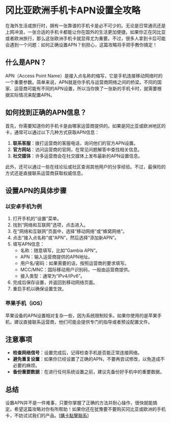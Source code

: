 # 冈比亚欧洲手机卡APN设置全攻略

在海外生活或旅行时，拥有一张靠谱的手机卡是必不可少的。无论是日常通讯还是上网冲浪，一张合适的手机卡都能让你在国外的生活更加便捷。如果你正在冈比亚或者欧洲旅行，那么这张欧洲手机卡就显得尤为重要。不过，很多人拿到卡后可能会遇到一个问题：如何正确设置APN？别担心，这篇攻略将手把手教你搞定！

## 什么是APN？

APN（Access Point Name）是接入点名称的缩写，它是手机连接移动网络时的一个重要参数。简单来说，APN就是你手机与运营商网络之间的桥梁。不同的国家、运营商可能有不同的APN设置，所以当你换了一张新的手机卡时，就需要根据实际情况来配置APN。

## 如何找到正确的APN信息？

首先，你需要知道你的手机卡是由哪家运营商提供的。如果是冈比亚或欧洲地区的卡，通常可以通过以下几种方式获取APN信息：

1. **联系客服**：拨打运营商的客服电话，询问他们的官方APN设置。
2. **官方网站**：访问运营商的官网，在常见问题解答中查找相关信息。
3. **社交媒体**：许多运营商会在社交媒体上发布最新的APN设置信息。

此外，还可以通过一些在线论坛或社区查询其他用户的分享经验。不过，最保险的方式还是直接联系运营商获取权威信息。

## 设置APN的具体步骤

### 以安卓手机为例

1. 打开手机的“设置”菜单。
2. 找到“网络和互联网”选项，点击进入。
3. 在“网络和互联网”页面中，选择“移动网络”或“蜂窝网络”。
4. 点击“接入点名称”或“APN”，然后选择“添加新APN”。
5. 填写APN信息：
   - 名称：随意填写，比如“Gambia APN”。
   - APN：输入运营商提供的APN地址。
   - 用户名/密码：如果需要的话，按照运营商的要求填写。
   - MCC/MNC：国际移动用户识别码，一般由运营商提供。
   - 接入类型：通常为“IPv4/IPv6”。
6. 完成后保存设置，并返回到移动网络页面。
7. 重启手机以确保设置生效。

### 苹果手机（iOS）

苹果设备的APN设置相对复杂一些，因为系统限制较多。如果你使用的是苹果手机，建议直接联系运营商，他们可能会提供专门的指导或者预设配置文件。

## 注意事项

- **检查网络信号**：设置完成后，记得检查手机是否能正常连接网络。
- **避免重复设置**：如果你已经设置了正确的APN，不要再尝试修改，以免造成不必要的麻烦。
- **备份重要数据**：在进行任何系统设置之前，建议先备份好手机中的重要数据。

## 总结

设置APN并不是一件难事，只要你掌握了正确的方法并耐心操作，很快就能搞定。希望这篇攻略对你有所帮助！如果你还在犹豫要不要购买冈比亚或欧洲的手机卡，不妨试试我们的产品。[[購卡點擊聯系](https://t.me/s/esim1088)]